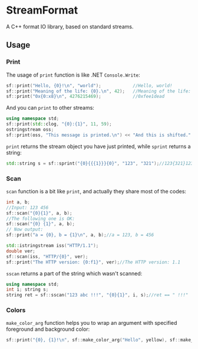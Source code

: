 # StreamFormat
A C++ format IO library, based on standard streams.
## Usage
### Print
The usage of `print` function is like .NET `Console.Write`:
``` c++
sf::print("Hello, {0}!\n", "world");            //Hello, world!
sf::print("Meaning of the life: {0}.\n", 42);   //Meaning of the life: 42.
sf::print("0x{0:x8}\n", 4276215469);            //0xfee1dead
```
And you can `print` to other streams:
``` c++
using namespace std;
sf::print(std::clog, "{0}:{1}", 11, 59);
ostringstream oss;
sf::print(oss, "This message is printed.\n") << "And this is shifted." << endl;
```
`print` returns the stream object you have just printed, while `sprint` returns a string:
``` c++
std::string s = sf::sprint("{0}{{{1}}}{0}", "123", "321");//123{321}123
```
### Scan
`scan` function is a bit like `print`, and actually they share most of the codes:
``` c++
int a, b;
//Input: 123 456
sf::scan("{0}{1}", a, b);
//The following one is OK:
sf::scan("{0} {1}", a, b);
// Now output:
sf::print("a = {0}, b = {1}\n", a, b);//a = 123, b = 456

std::istringstream iss("HTTP/1.1");
double ver;
sf::scan(iss, "HTTP/{0}", ver);
sf::print("The HTTP version: {0:f1}", ver);//The HTTP version: 1.1
```
`sscan` returns a part of the string which wasn't scanned:
``` c++
using namespace std;
int i; string s;
string ret = sf::sscan("123 abc !!!", "{0}{1}", i, s);//ret == " !!!"
```
### Colors
`make_color_arg` function helps you to wrap an argument with specified foreground and background color:
``` c++
sf::print("{0}, {1}!\n", sf::make_color_arg("Hello", yellow), sf::make_color_arg("world", cyan, true, blue, false));
```
